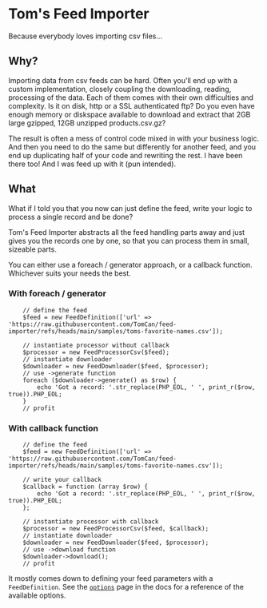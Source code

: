 # Tom's Feed Importer

Because everybody loves importing csv files...

## Why?

Importing data from csv feeds can be hard. Often you'll end up with a custom implementation, closely coupling the 
downloading, reading, processing of the data. Each of them comes with their own difficulties and complexity. Is it on 
disk, http or a SSL authenticated ftp? Do you even have enough memory or diskspace available to download and extract 
that 2GB large gzipped, 12GB unzipped products.csv.gz?  

The result is often a mess of control code mixed in with your business logic. And then you need to do the same but 
differently for another feed, and you end up duplicating half of your code and rewriting the rest. I have been there
too! And I was feed up with it (pun intended).  

## What

What if I told you that you now can just define the feed, write your logic to process a single record and be done?  

Tom's Feed Importer abstracts all the feed handling parts away and just gives you the records one by one, so that you
can process them in small, sizeable parts.

You can either use a foreach / generator approach, or a callback function. Whichever suits your needs the best.

### With foreach / generator
```
    // define the feed
    $feed = new FeedDefinition(['url' => 'https://raw.githubusercontent.com/TomCan/feed-importer/refs/heads/main/samples/toms-favorite-names.csv']);

    // instantiate processor without callback
    $processor = new FeedProcessorCsv($feed);
    // instantiate downloader
    $downloader = new FeedDownloader($feed, $processor);
    // use ->generate function
    foreach ($downloader->generate() as $row) {
        echo 'Got a record: '.str_replace(PHP_EOL, ' ', print_r($row, true)).PHP_EOL;
    }
    // profit
```

### With callback function
```
    // define the feed
    $feed = new FeedDefinition(['url' => 'https://raw.githubusercontent.com/TomCan/feed-importer/refs/heads/main/samples/toms-favorite-names.csv']);

    // write your callback
    $callback = function (array $row) {
        echo 'Got a record: '.str_replace(PHP_EOL, ' ', print_r($row, true)).PHP_EOL;
    };

    // instantiate processor with callback
    $processor = new FeedProcessorCsv($feed, $callback);
    // instantiate downloader
    $downloader = new FeedDownloader($feed, $processor);
    // use ->download function
    $downloader->download();    
    // profit
```

It mostly comes down to defining your feed parameters with a `FeedDefinition`. See the [`options`](docs/options.md) page in the docs for a 
reference of the available options.